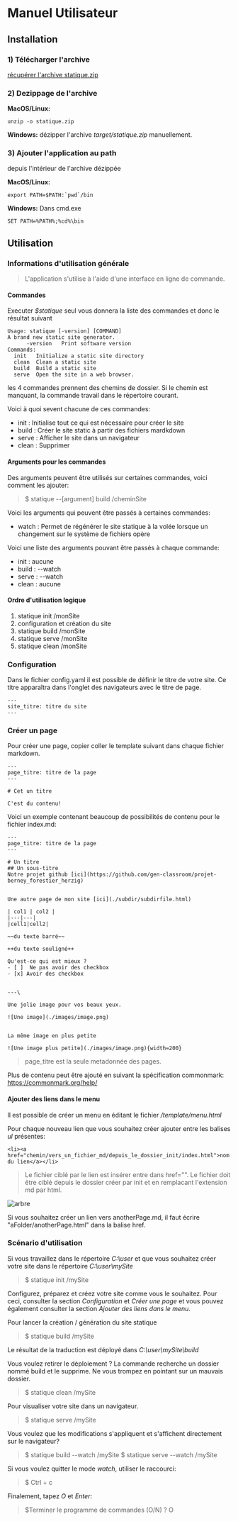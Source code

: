 # Manuel Utilisateur

## Installation

### 1) Télécharger l'archive
[récupérer l'archive statique.zip](https://github.com/gen-classroom/projet-berney_forestier_herzig/releases)

### 2) Dezippage de l'archive
**MacOS/Linux:**

```
unzip -o statique.zip
```

**Windows:**
dézipper l'archive *target/statique.zip* manuellement.

### 3) Ajouter l'application au path
 depuis l'intérieur de l'archive dézippée 
 
**MacOS/Linux:**  
```
export PATH=$PATH:`pwd`/bin
```

**Windows:**
Dans cmd.exe
```  
SET PATH=%PATH%;%cd%\bin
```

## Utilisation

### Informations d'utilisation générale

>L'application s'utilise à l'aide d'une interface en ligne de commande.

#### Commandes

Executer <i>$statique</i> seul vous donnera la liste des commandes et donc le résultat suivant
```	
Usage: statique [-version] [COMMAND]
A brand new static site generator.
      -version   Print software version
Commands:
  init   Initialize a static site directory
  clean  Clean a static site
  build  Build a static site
  serve  Open the site in a web browser.
```

les 4 commandes prennent des chemins de dossier. Si le chemin est manquant, la commande travail dans le répertoire
courant. 

Voici à quoi sevent chacune de ces commandes:
* init : Initialise tout ce qui est nécessaire pour créer le site
* build : Créer le site static à partir des fichiers mardkdown
* serve : Afficher le site dans un navigateur
* clean : Supprimer 

#### Arguments pour les commandes

Des arguments peuvent être utilisés sur certaines commandes, voici comment les ajouter:
>$ statique --[argument] build /cheminSite

Voici les arguments qui peuvent être passés à certaines commandes:
* watch : Permet de régénérer le site statique à la volée lorsque un changement sur le système de fichiers opère

Voici une liste des arguments pouvant être passés à chaque commande:
* init : aucune
* build : --watch
* serve : --watch
* clean : aucune

#### Ordre d'utilisation logique

1. statique init /monSite
2. configuration et création du site
3. statique build /monSite
4. statique serve /monSite
5. statique clean /monSite

### Configuration
Dans le fichier config.yaml il est possible de définir le titre de votre site. Ce titre
apparaîtra dans l'onglet des navigateurs avec le titre de page.
```
---
site_titre: titre du site
---
```

### Créer un page
Pour créer une page, copier coller le template suivant dans chaque fichier markdown.
```
---
page_titre: titre de la page
---

# Cet un titre

C'est du contenu!
```
Voici un exemple contenant beaucoup de possibilités de contenu pour le fichier index.md:
```
---
page_titre: titre de la page
---

# Un titre
## Un sous-titre
Notre projet github [ici](https://github.com/gen-classroom/projet-berney_forestier_herzig)


Une autre page de mon site [ici](./subdir/subdirfile.html)

| col1 | col2 |
|---|---|
|cell1|cell2|

~~du texte barré~~

++du texte souligné++

Qu'est-ce qui est mieux ?
- [ ]  Ne pas avoir des checkbox
- [x] Avoir des checkbox


---\

Une jolie image pour vos beaux yeux.

![Une image](./images/image.png)


La même image en plus petite

![Une image plus petite](./images/image.png){width=200}

```

> page_titre est la seule metadonnée des pages.

Plus de contenu peut être ajouté en suivant la spécification commonmark:
https://commonmark.org/help/

#### Ajouter des liens dans le menu
Il est possible de créer un menu en éditant le fichier <i>/template/menu.html</i>

Pour chaque nouveau lien que vous souhaitez créer ajouter entre les balises <i>ul</i> présentes:
```
<li><a href="chemin/vers_un_fichier_md/depuis_le_dossier_init/index.html">nom du lien</a></li>
````
> Le fichier ciblé par le lien est insérer entre dans href="<fichier ici>". Le fichier doit être ciblé depuis 
> le dossier créer par init et en remplacant l'extension md par html.

![arbre](figures/arbre.png)
			      	    
Si vous souhaitez créer un lien vers anotherPage.md, il faut écrire "aFolder/anotherPage.html" dans la balise href.

### Scénario d'utilisation

Si vous travaillez dans le répertoire <i>C:\user</i> et que vous souhaitez créer votre site dans le répertoire <i>C:\user\mySite</i>
>$ statique init /mySite

Configurez, préparez et créez votre site comme vous le souhaitez.
Pour ceci, consulter la section *Configuration* et *Créer une page* et vous pouvez également consulter  la section *Ajouter des liens dans le menu*.

Pour lancer la création / génération du site statique
>$ statique build /mySite

Le résultat de la traduction est déployé dans <i>C:\user\mySite\build</i>

Vous voulez retirer le déploiement ?
La commande recherche un dossier nommé build et le supprime. Ne vous trompez en pointant sur un mauvais dossier.
>$ statique clean /mySite

Pour visualiser votre site dans un navigateur.
>$ statique serve /mySite

Vous voulez que les modifications s'appliquent et s'affichent directement sur le navigateur?
>$ statique build --watch /mySite 
>$ statique serve --watch /mySite

Si vous voulez quitter le mode *watch*, utiliser le raccourci:
>$ Ctrl + c

Finalement, tapez *O* et *Enter*:

>$Terminer le programme de commandes (O/N) ? O
